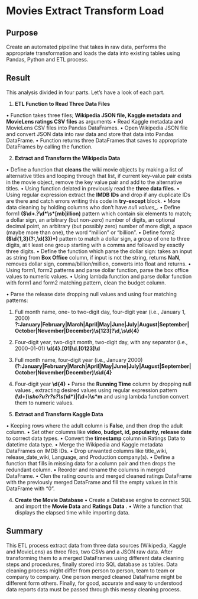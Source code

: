 # Movies Extract Transform Load

## Purpose
Create an automated pipeline that takes in raw data, performs the appropriate transformation and loads the data into existing tables using Pandas, Python and ETL process. 
## Result
This analysis divided in four parts. Let’s have a look of each part.
1.	__ETL Function to Read Three Data Files__

•	Function takes three files; __Wikipedia JSON file, Kaggle metadata and MovieLens ratings CSV files__ as arguments
•	Read Kaggle metadata and MovieLens CSV files into Pandas DataFrames.
•	Open Wikipedia JSON file and convert JSON data into raw data and store that data into Pandas DataFrame.
•	Function returns three DataFrames that saves to appropriate DataFrames by calling the function.

2.	__Extract and Transform the Wikipedia Data__

•	Define a function that __cleans__ the wiki movie objects by making a list of alternative titles and looping through that list, if current key-value pair exists in the movie object, remove the key value pair and add to the alternative titles. 
•	Using function delated in previously read the __three  data files__. 
•	Using regular expression extract the __IMDB IDs__ and drop if any duplicate IDs are there and catch errors writing this code in __try-except__ block.
•	More data cleaning by holding columns who don’t have _null values__.
•	Define form1 __(\$\d+\.?\d*\s*[mb]illion)__ pattern which contain six elements to match;  a dollar sign, an arbitrary (but non-zero) number of digits, an optional decimal point, an arbitrary (but possibly zero) number of more digit, a space (maybe more than one), the word “million” or “billion”. 
•	Define form2 __(\$\d{1,3}(?:,\d{3})+)__ pattern to match a dollar sign, a group of one to three digits, at t least one group starting with a comma and followed by exactly three digits.
•	Define the function which parse the dollar sign: takes an input as string from __Box Office__ column, if input is not the string, returns __NaN__, removes  dollar sign, comma/billion/million, converts into float and returns. 
•	Using form1, form2 patterns and parse dollar function, parse the box office values to numeric values.
•	Using lambda function and parse dollar function with form1 and form2 matching pattern, clean the budget column. 


•	Parse the release date dropping null values and using four matching patterns:
1.	Full month name, one- to two-digit day, four-digit year (i.e., January 1, 2000)
__?:January|February|March|April|May|June|July|August|September|October|November|December)\s[123]?\d,\s\d{4}__
2.	Four-digit year, two-digit month, two-digit day, with any separator (i.e., 2000-01-01)
__\d{4}.[01]\d.[0123]\d__
3.	Full month name, four-digit year (i.e., January 2000)
__(?:January|February|March|April|May|June|July|August|September|October|November|December)\s\d{4}__
4.	Four-digit year
__\d{4}__
•	Parse the __Running Time__ column by dropping  null values , extracting desired values using regular expression pattern __(\d+)\s*ho?u?r?s?\s*(\d*)|(\d+)\s*m__ and using lambda function convert them to numeric values. 

3.	__Extract and Transform Kaggle Data__

•	Keeping rows where the adult column is __False__, and then drop the adult column.
•	Set other columns like __video, budget, id, popularity, release date__ to correct data types.
•	Convert the __timestamp__ column in Ratings Data to datetime data type.
•	Merge the Wikipedia and Kaggle metadata DataFrames on IMDB IDs.
•	 Drop unwanted columns like title_wiki, release_date_wiki, Language, and Production company(s). 
•	Define a function that fills in missing data for a column pair and then drops the redundant column.
•	Reorder and rename the columns in merged DataFrame.
•	Clen the rating counts and merged cleaned ratings DataFrame with the previously merged DataFrame and fill the empty values in this DataFrame with “0”.

4.	__Create the Movie Database__
•	Create a Database engine to connect SQL and import the  __Movie Data__ and __Ratings Data__ .
•	Write a function that displays the elapsed time while importing data. 


## __Summary__

This ETL process extract data from three data sources (Wikipedia, Kaggle and MovieLens) as three files, two CSVs and a JSON raw data. After transforming them to  a merged DataFrames using different data cleaning steps and procedures, finally stored into SQL database as tables. 
Data cleaning process might differ from person to person, team to team or company to company.  One person merged cleaned DataFrame might be different form others. Finally, for good, accurate and easy to understood data reports data must be passed through this messy cleaning process. 


